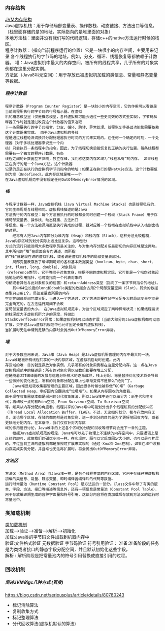 ### 内存结构
[JVM内存结构](https://blog.csdn.net/weixin_43879445/article/details/124883041)  
Java虚拟机栈：用于存储局部变量表、操作数栈、动态链接、方法出口等信息。（栈里面存储的是的地址，实际指向的是堆里面的对象）   
本地方法栈：里面并没有我们写的代码逻辑，存储c++的native方法运行时候的栈区。  
程序计数器：（指向当前程序运行的位置）它是一块很小的内存空间，主要用来记录  各个线程执行的字节码的地址，例如，分支、循环、线程恢复等都依赖于计数器。
堆：Java虚拟机中最大的内存空间，被所有的线程共享，几乎所有的对象实例都在这里分配实例。  
方法区（Java8叫元空间）：用于存放已被虚拟机加载的类信息、常量和静态变量等数据。  
##### 程序计数器
	程序计数器（Program Counter Register）是一块较小的内存空间，它的作用可以看做是当前线程所执行的字节码的行号指示器。在虚拟
	机的概念模型里（仅是概念模型，各种虚拟机可能会通过一些更高效的方式去实现），字节码解释器工作时就是通过改变这个计数器的值来选取
	下一条需要执行的字节码指令，分支、循环、跳转、异常处理、线程恢复等基础功能都需要依赖这个计数器来完成。 由于Java虚拟机的多线
	程是通过线程轮流切换并分配处理器执行时间的方式来实现的，在任何一个确定的时刻，一个处理器（对于多核处理器来说是一个内
	核）只会执行一条线程中的指令。因此，为了线程切换后能恢复到正确的执行位置，每条线程都需要有一个独立的程序计数器，各条
	线程之间的计数器互不影响，独立存储，我们称这类内存区域为“线程私有”的内存。 如果线程正在执行的是一个Java方法，这个计数器
	记录的是正在执行的虚拟机字节码指令的地址；如果正在执行的是Natvie方法，这个计数器值则为空（Undefined）。此内存区域是唯一一个
	在Java虚拟机规范中没有规定任何OutOfMemoryError情况的区域。

##### 栈
	与程序计数器一样，Java虚拟机栈（Java Virtual Machine Stacks）也是线程私有的，它的生命周期与线程相同。虚拟机栈描述的是Java
	方法执行的内存模型：每个方法被执行的时候都会同时创建一个栈帧（Stack Frame）用于存储局部变量表、操作栈、动态链接、方法出口
	等信息。每一个方法被调用直至执行完成的过程，就对应着一个栈帧在虚拟机栈中从入栈到出栈的过程。
	　　经常有人把Java内存区分为堆内存（Heap）和栈内存（Stack），这种分法比较粗糙，Java内存区域的划分实际上远比这复杂。这种划分
	方式的流行只能说明大多数程序员最关注的、与对象内存分配关系最密切的内存区域是这两块。其中所指的“堆”在后面会专门讲述，而所指
	的“栈”就是现在讲的虚拟机栈，或者说是虚拟机栈中的局部变量表部分。
	　　局部变量表存放了编译期可知的各种基本数据类型（boolean、byte、char、short、int、float、long、double）、对象引用
	（reference类型），它不等同于对象本身，根据不同的虚拟机实现，它可能是一个指向对象起始地址的引用指针，也可能指向一个代表对象的
	句柄或者其他与此对象相关的位置）和returnAddress类型（指向了一条字节码指令的地址）。
	　　其中64位长度的long和double类型的数据会占用2个局部变量空间（Slot），其余的数据类型只占用1个。局部变量表所需的内存
	空间在编译期间完成分配，当进入一个方法时，这个方法需要在帧中分配多大的局部变量空间是完全确定的，在方法运行期间不会改
	变局部变量表的大小。 在Java虚拟机规范中，对这个区域规定了两种异常状况：如果线程请求的栈深度大于虚拟机所允许的深度，将抛出
	StackOverflowError异常；如果虚拟机栈可以动态扩展（当前大部分的Java虚拟机都可动态扩展，只不过Java虚拟机规范中也允许固定长度的虚拟机栈），
	当扩展时无法申请到足够的内存时会抛出OutOfMemoryError异常。

##### 堆
	对于大多数应用来说，Java堆（Java Heap）是Java虚拟机所管理的内存中最大的一块。Java堆是被所有线程共享的一块内存区域，在虚拟机启动时创建。此内
	存区域的唯一目的就是存放对象实例，几乎所有的对象实例都在这里分配内存。这一点在Java虚拟机规范中的描述是：所有的对象实例以及数组都要在堆上分配，
	但是随着JIT编译器的发展与逃逸分析技术的逐渐成熟，栈上分配、标量替换优化技术将会导致一些微妙的变化发生，所有的对象都分配在堆上也渐渐变得不是那么“绝对”了。
	　　Java堆是垃圾收集器管理的主要区域，因此很多时候也被称做“GC堆”（Garbage Collected Heap，幸好国内没翻译成“垃圾堆”）。如果从内存回收的角度看，
	由于现在收集器基本都是采用的分代收集算法，所以Java堆中还可以细分为：新生代和老年代；再细致一点的有Eden空间、From Survivor空间、To Survivor空间
	等。如果从内存分配的角度看，线程共享的Java堆中可能划分出多个线程私有的分配缓冲区（Thread Local Allocation Buffer，TLAB）。不过，无论如何划分，都与存放内容无关，无论哪个区域，存储的都仍然是对象实例，进一步划分的目的是为了更好地回收内存，或者更快地分配内存。在本章中，我们仅仅针对内存区
	域的作用进行讨论，Java堆中的上述各个区域的分配和回收等细节将会是下一章的主题。
	　　根据Java虚拟机规范的规定，Java堆可以处于物理上不连续的内存空间中，只要逻辑上是连续的即可，就像我们的磁盘空间一样。在实现时，既可以实现成固定大小的，也可以是可扩展的，不过当前主流的虚拟机都是按照可扩展来实现的（通过-Xmx和-Xms控制）。如果在堆中没有内存完成实例分配，并且堆也无法再扩展时，将会抛出OutOfMemoryError异常。

##### 方法区
	方法区（Method Area）与Java堆一样，是各个线程共享的内存区域，它用于存储已被虚拟机加载的类信息、常量、静态变量、即时编译器编译后的代码等数据。
	运行时常量池（Runtime Constant Pool）是方法区的一部分。Class文件中除了有类的版本、字段、方法、接口等描述等信息外，还有一项信息是常量池（Constant Pool Table），用于存放编译期生成的各种字面量和符号引用，这部分内容将在类加载后存放到方法区的运行时常量池中。


### 类加载机制
[类加载机制](https://blog.csdn.net/qq_34125999/article/details/113904227)  
加载-->验证-->准备-->解析-->初始化   
加载:Java类的字节码文件加载到机器内存中  
验证:文件格式验证
 元数据验证
 字节码验证
符号引用验证：
准备:准备阶段的任务是为类或者接口的静态字段分配空间，并且默认初始化这些字段。  
解析 : 解析阶段是把常量池内的符号引用替换成直接引用的过程。

### 回收机制

#####	简述JVM的gc几种方式 (百度)
https://blog.csdn.net/seriousplus/article/details/80780243
-  标记清除算法
-  复制收集方式
-  标记整理算法
-	 分代回收算法(虚拟机默认的算法)
